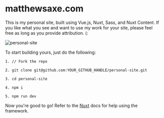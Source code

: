 # matthewsaxe.com

This is my personal site, built using Vue.js, Nuxt, Sass, and Nuxt Content. If you like what you see and want to use my work for your site, please feel free as long as you provide attribution. (:

![personal-site](https://user-images.githubusercontent.com/54588865/148442274-ae5217a5-1ae3-4b88-bec3-66d75423577b.png)


To start building yours, just do the following:

```
1. // Fork the repo

2. git clone git@github.com:YOUR_GITHUB_HANDLE/personal-site.git

3. cd personal-site

4. npm i

5. npm run dev
```

Now you're good to go! Refer to the <a href="https://nuxtjs.org/">Nuxt</a> docs for help using the framework.
